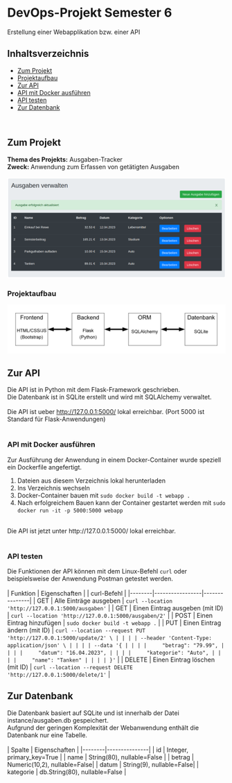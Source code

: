 # DevOps-Projekt Semester 6

Erstellung einer Webapplikation bzw. einer API

## Inhaltsverzeichnis

- [Zum Projekt](#zum-projekt)
- [Projektaufbau](#projektaufbau)
- [Zur API](#zur-api)
- [API mit Docker ausführen](#api-mit-docker-ausführen)
- [API testen](#api-testen)
- [Zur Datenbank](#zur-datenbank)
<br>

## Zum Projekt

**Thema des Projekts:** Ausgaben-Tracker <br>
**Zweck:** Anwendung zum Erfassen von getätigten Ausgaben <br>
<br>
<img src="Abbildungen README/Frontend.png" alt="Übersicht mit Frontend des Projekts" title="Frontend des Projekts">
<br>

### Projektaufbau

<img src="Abbildungen README/Projektaufbau.png" alt="Übersicht mit Projektaufbau" title="Projektaufbau">
<br>

## Zur API

Die API ist in Python mit dem Flask-Framework geschrieben. <br>
Die Datenbank ist in SQLite erstellt und wird mit SQLAlchemy verwaltet. <br>
<br>
Die API ist ueber http://127.0.0.1:5000/ lokal erreichbar. (Port 5000 ist Standard für Flask-Anwendungen) <br>
<br>

### API mit Docker ausführen

Zur Ausführung der Anwendung in einem Docker-Container wurde speziell ein Dockerfile angefertigt. <br>

1. Dateien aus diesem Verzeichnis lokal herunterladen <br>
2. Ins Verzeichnis wechseln <br>
3. Docker-Container bauen mit  ``` sudo docker build -t webapp . ``` <br>
4. Nach erfolgreichem Bauen kann der Container gestartet werden mit ``` sudo docker run -it -p 5000:5000 webapp ``` <br>
<br>
Die API ist jetzt unter http://127.0.0.1:5000/ lokal erreichbar. <br>
<br>

### API testen

Die Funktionen der API können mit dem Linux-Befehl ``` curl ``` oder beispielsweise der Anwendung Postman getestet werden. <br>
<br>
| Funktion | Eigenschaften | | curl-Befehl |
|--------|-----------------|---------------|
| GET | Alle Einträge ausgeben | ``` curl --location 'http://127.0.0.1:5000/ausgaben' ``` |
| GET  | Einen Eintrag ausgeben (mit ID) | ``` curl --location 'http://127.0.0.1:5000/ausgaben/2' ``` |
| POST | Einen Eintrag hinzufügen | ``` sudo docker build -t webapp . ``` |
| PUT  | Einen Eintrag ändern (mit ID) | ``` curl --location --request PUT 'http://127.0.0.1:5000/update/2' \ |
| | | --header 'Content-Type: application/json' \ |
| | | --data '{ |
| | |     "betrag": "79.99", |
| | |     "datum": "16.04.2023", |
| | |     "kategorie": "Auto", |
| | |     "name": "Tanken" |
| | | }' ``` |
| DELETE | Einen Eintrag löschen (mit ID) | ``` curl --location --request DELETE 'http://127.0.0.1:5000/delete/1' ``` |
<br>

## Zur Datenbank

Die Datenbank basiert auf SQLite und ist innerhalb der Datei instance/ausgaben.db gespeichert. <br>
Aufgrund der geringen Komplexität der Webanwendung enthält die Datenbank nur eine Tabelle. <br>
<br>
| Spalte | Eigenschaften |
|--------|---------------|
| id     | Integer, primary_key=True |
| name   | String(80), nullable=False |
| betrag | Numeric(10,2), nullable=False|
| datum  | String(9), nullable=False|
| kategorie | db.String(80), nullable=False |